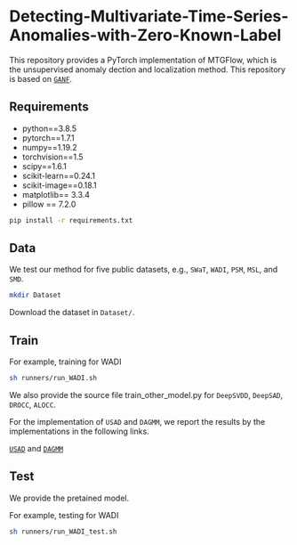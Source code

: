 # Detecting-Multivariate-Time-Series-Anomalies-with-Zero-Known-Label
This repository provides a PyTorch implementation of MTGFlow, which is the unsupervised anomaly dection and localization method.
This repository is based on [`GANF`](https://github.com/EnyanDai/GANF).
## Requirements
* python==3.8.5 
* pytorch==1.7.1
* numpy==1.19.2
* torchvision==1.5
* scipy==1.6.1
* scikit-learn==0.24.1
* scikit-image==0.18.1
* matplotlib== 3.3.4
* pillow == 7.2.0


```sh
pip install -r requirements.txt
```

## Data
We test our method for five public datasets, e.g., ```SWaT```, ```WADI```, ```PSM```, ```MSL```, and ```SMD```.
```sh
mkdir Dataset
```
Download the dataset in ```Dataset/```.
## Train

For example, training for WADI
```sh
sh runners/run_WADI.sh
```
We also provide the source file train_other_model.py for ```DeepSVDD```, ```DeepSAD```, ```DROCC```, ```ALOCC```. 

For the implementation of ```USAD``` and ```DAGMM```, we report the results by the implementations in the following links. 

[`USAD`](https://github.com/manigalati/usad) and [`DAGMM`](https://github.com/danieltan07/dagmm/)
## Test
We provide the pretained model.

For example, testing for WADI 
```sh
sh runners/run_WADI_test.sh
```
